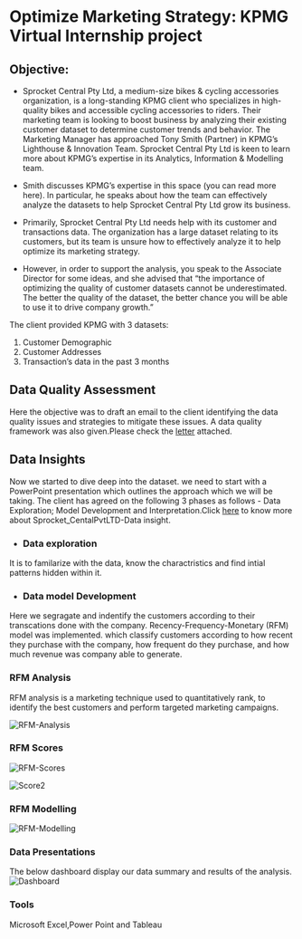 # Optimize Marketing Strategy: KPMG Virtual Internship project

## Objective:
* Sprocket Central Pty Ltd, a medium-size bikes & cycling accessories organization, is a long-standing KPMG client who specializes in high-quality bikes and accessible cycling accessories to riders. Their marketing team is looking to boost business by analyzing their existing customer dataset to determine customer trends and behavior. The Marketing Manager has approached Tony Smith (Partner) in KPMG’s Lighthouse & Innovation Team. Sprocket Central Pty Ltd is keen to learn more about KPMG’s expertise in its Analytics, Information & Modelling team.

* Smith discusses KPMG’s expertise in this space (you can read more here). In particular, he speaks about how the team can effectively analyze the datasets to help Sprocket Central Pty Ltd grow its business.

* Primarily, Sprocket Central Pty Ltd needs help with its customer and transactions data. The organization has a large dataset relating to its customers, but its team is unsure how to effectively analyze it to help optimize its marketing strategy.

* However, in order to support the analysis, you speak to the Associate Director for some ideas, and she advised that “the importance of optimizing the quality of customer datasets cannot be underestimated. The better the quality of the dataset, the better chance you will be able to use it to drive company growth.”

The client provided KPMG with 3 datasets:

1. Customer Demographic
2. Customer Addresses
3. Transaction’s data in the past 3 months

## Data Quality Assessment
Here the objective was to draft an email to the client identifying the data quality issues and strategies to mitigate these issues. A data quality framework was also given.Please check the [letter](https://view.officeapps.live.com/op/view.aspx?src=https%3A%2F%2Fraw.githubusercontent.com%2Faru20%2FOptimize-Marketing-Strategy%2Fmain%2FEmail.docx&wdOrigin=BROWSELINK) attached.



## Data Insights
Now we started to dive deep into the dataset. we need to start with a PowerPoint presentation which outlines the approach which we will be taking. The client has agreed on the following 3 phases as follows - Data Exploration; Model Development and Interpretation.Click [here](https://view.officeapps.live.com/op/view.aspx?src=https%3A%2F%2Fraw.githubusercontent.com%2Faru20%2FOptimize-Marketing-Strategy%2Fmain%2FSprocket_CentalPvtLTD-Data%2520insight.pptx&wdOrigin=BROWSELINK) to know more about Sprocket_CentalPvtLTD-Data insight.

* ### Data exploration 
It is to familarize with the data, know the charactristics and find intial patterns hidden within it.

* ### Data model Development 
Here we segragate and indentify the customers according to their transcations done with the company. Recency-Frequency-Monetary (RFM) model was implemented. which classify customers according to how recent they purchase with the company, how frequent do they purchase, and how much revenue was company able to generate.
### RFM Analysis
RFM analysis is a marketing technique used to quantitatively rank, to identify the best customers and perform targeted marketing campaigns.

![RFM-Analysis](https://user-images.githubusercontent.com/73730336/156713190-405dee58-0b80-4e8e-8318-d856eaedf3f7.JPG)
### RFM Scores

![RFM-Scores](https://user-images.githubusercontent.com/73730336/156713227-65f1a2df-2f4c-44b7-8714-1158909f58f5.JPG)

![Score2](https://user-images.githubusercontent.com/73730336/156713238-1f5a2ab5-2625-4b5f-9ce1-f1b103706885.JPG)
### RFM Modelling

![RFM-Modelling](https://user-images.githubusercontent.com/73730336/156713279-580c79a7-cea0-4462-9290-7bf1cdd873f4.JPG)

### Data Presentations
The below dashboard display our data summary and results of the analysis. 
![Dashboard](https://user-images.githubusercontent.com/73730336/156713753-465f97d6-b094-4ab0-ab98-0f6e37295b13.JPG)
### Tools
Microsoft Excel,Power Point and Tableau
